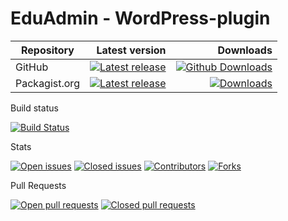 # EduAdmin - WordPress-plugin

| Repository | Latest version | Downloads |
| ---------- | --------------: | ---------: |
| GitHub     | [![Latest release](https://img.shields.io/github/release/multinetinteractive/eduadmin-wordpress.svg)](https://github.com/MultinetInteractive/EduAdmin-WordPress/releases/latest) | [![Github Downloads](https://img.shields.io/github/downloads/multinetinteractive/eduadmin-wordpress/total.svg?style=flat-square)](https://github.com/MultinetInteractive/EduAdmin-WordPress/releases/latest) |
| Packagist.org | [![Latest release](https://img.shields.io/packagist/v/multinetinteractive/eduadmin-wordpress.svg)](https://packagist.org/packages/multinetinteractive/eduadmin-wordpress) | [![Downloads](https://img.shields.io/packagist/dt/multinetinteractive/eduadmin-wordpress.svg)](https://packagist.org/packages/multinetinteractive/eduadmin-wordpress) |


Build status

[![Build Status](https://travis-ci.org/MultinetInteractive/EduAdmin-WordPress.svg?branch=master)](https://travis-ci.org/MultinetInteractive/EduAdmin-WordPress)

Stats

[![Open issues](https://img.shields.io/github/issues/multinetinteractive/eduadmin-wordpress.svg)](https://github.com/MultinetInteractive/EduAdmin-WordPress/issues)
[![Closed issues](https://img.shields.io/github/issues-closed/multinetinteractive/eduadmin-wordpress.svg)](https://github.com/MultinetInteractive/EduAdmin-WordPress/issues?q=is%3Aissue+is%3Aclosed)
[![Contributors](https://img.shields.io/github/contributors/multinetinteractive/eduadmin-wordpress.svg)](https://github.com/MultinetInteractive/EduAdmin-WordPress/graphs/contributors)
[![Forks](https://img.shields.io/github/forks/multinetinteractive/eduadmin-wordpress.svg)](https://github.com/MultinetInteractive/EduAdmin-WordPress/network)



Pull Requests


[![Open pull requests](https://img.shields.io/github/issues-pr/multinetinteractive/eduadmin-wordpress.svg)](https://github.com/MultinetInteractive/EduAdmin-WordPress/pulls)
[![Closed pull requests](https://img.shields.io/github/issues-pr-closed/multinetinteractive/eduadmin-wordpress.svg)](https://github.com/MultinetInteractive/EduAdmin-WordPress/pulls?q=is%3Apr+is%3Aclosed)